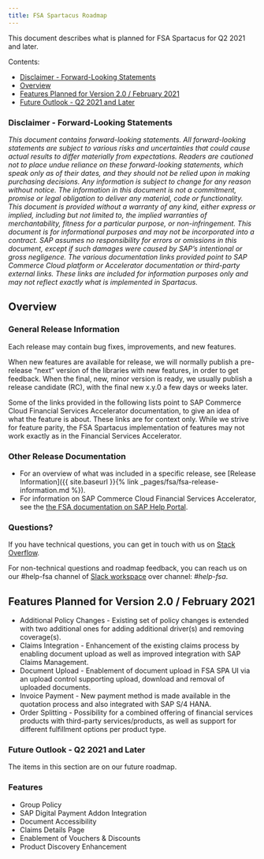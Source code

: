 ```yaml
---
title: FSA Spartacus Roadmap
---
```


This document describes what is planned for FSA Spartacus for Q2 2021 and later.

Contents:

- [Disclaimer - Forward-Looking Statements](#disclaimer---forward-looking-statements)
- [Overview](#overview)
- [Features Planned for Version 2.0 / February 2021](#features-planned-for-version-20--february-2021)
- [Future Outlook - Q2 2021 and Later](#future-outlook---q2-2021-and-later)
  
### Disclaimer - Forward-Looking Statements

*This document contains forward-looking statements. All forward-looking statements are subject to various risks and uncertainties that could cause actual results to differ materially from expectations. Readers are cautioned not to place undue reliance on these forward-looking statements, which speak only as of their dates, and they should not be relied upon in making purchasing decisions. Any information is subject to change for any reason without notice. The information in this document is not a commitment, promise or legal obligation to deliver any material, code or functionality.  This document is provided without a warranty of any kind, either express or implied, including but not limited to, the implied warranties of merchantability, fitness for a particular purpose, or non-infringement. This document is for informational purposes and may not be incorporated into a contract. SAP assumes no responsibility for errors or omissions in this document, except if such damages were caused by SAP’s intentional or gross negligence. The various documentation links provided point to SAP Commerce Cloud platform or Accelerator documentation or third-party external links. These links are included for information purposes only and may not reflect exactly what is implemented in Spartacus.*
  
## Overview

### General Release Information

Each release may contain bug fixes, improvements, and new features.

When new features are available for release, we will normally publish a pre-release “next” version of the libraries with new features, in order to get feedback. When the final, new, minor version is ready, we usually publish a release candidate (RC), with the final new x.y.0 a few days or weeks later.

Some of the links provided in the following lists point to SAP Commerce Cloud Financial Services Accelerator documentation, to give an idea of what the feature is about. These links are for context only. While we strive for feature parity, the FSA Spartacus implementation of features may not work exactly as in the Financial Services Accelerator.

### Other Release Documentation

- For an overview of what was included in a specific release, see [Release Information]({{ site.baseurl }}{% link _pages/fsa/fsa-release-information.md %}).
- For information on SAP Commerce Cloud Financial Services Accelerator, see the [the FSA documentation on SAP Help Portal](https://help.sap.com/viewer/product/FINANCIAL_SERVICES_ACCELERATOR/2008/en-US).
  
### Questions?

If you have technical questions, you can get in touch with us on [Stack Overflow](https://stackoverflow.com/questions/tagged/spartacus-storefront).
  
For non-technical questions and roadmap feedback, you can reach us on our #help-fsa channel of [Slack workspace](https://join.slack.com/t/spartacus-storefront/shared_invite/zt-jekftqo0-HP6xt6IF~ffVB2cGG66fcQ) over channel: *#help-fsa*.
  
## Features Planned for Version 2.0 / February 2021

- Additional Policy Changes - Existing set of policy changes is extended with two additional ones for adding additional driver(s) and removing coverage(s).
- Claims Integration - Enhancement of the existing claims process by enabling document upload as well as improved integration with SAP Claims Management.
- Document Upload - Enablement of document upload in FSA SPA UI via an upload control supporting upload, download and removal of uploaded documents.
- Invoice Payment - New payment method is made available in the quotation process and also integrated with SAP S/4 HANA.
- Order Splitting - Possibility for a combined offering of financial services products with third-party services/products, as well as support for different fulfillment options per product type.

### Future Outlook - Q2 2021 and Later

The items in this section are on our future roadmap.

### Features

- Group Policy
- SAP Digital Payment Addon Integration
- Document Accessibility
- Claims Details Page
- Enablement of Vouchers & Discounts
- Product Discovery Enhancement
